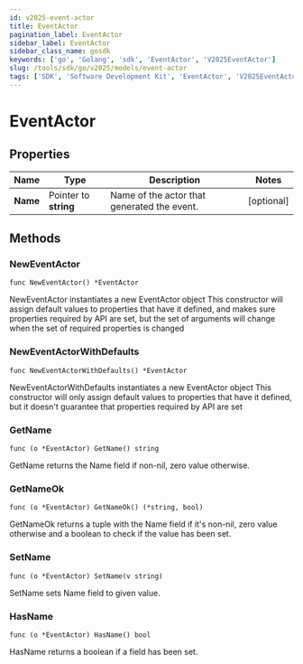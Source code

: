 ```yaml
---
id: v2025-event-actor
title: EventActor
pagination_label: EventActor
sidebar_label: EventActor
sidebar_class_name: gosdk
keywords: ['go', 'Golang', 'sdk', 'EventActor', 'V2025EventActor'] 
slug: /tools/sdk/go/v2025/models/event-actor
tags: ['SDK', 'Software Development Kit', 'EventActor', 'V2025EventActor']
---
```


# EventActor

## Properties

Name | Type | Description | Notes
------------ | ------------- | ------------- | -------------
**Name** | Pointer to **string** | Name of the actor that generated the event. | [optional] 

## Methods

### NewEventActor

`func NewEventActor() *EventActor`

NewEventActor instantiates a new EventActor object
This constructor will assign default values to properties that have it defined,
and makes sure properties required by API are set, but the set of arguments
will change when the set of required properties is changed

### NewEventActorWithDefaults

`func NewEventActorWithDefaults() *EventActor`

NewEventActorWithDefaults instantiates a new EventActor object
This constructor will only assign default values to properties that have it defined,
but it doesn't guarantee that properties required by API are set

### GetName

`func (o *EventActor) GetName() string`

GetName returns the Name field if non-nil, zero value otherwise.

### GetNameOk

`func (o *EventActor) GetNameOk() (*string, bool)`

GetNameOk returns a tuple with the Name field if it's non-nil, zero value otherwise
and a boolean to check if the value has been set.

### SetName

`func (o *EventActor) SetName(v string)`

SetName sets Name field to given value.

### HasName

`func (o *EventActor) HasName() bool`

HasName returns a boolean if a field has been set.


